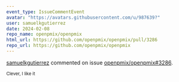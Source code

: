 ```yaml
---
event_type: IssueCommentEvent
avatar: "https://avatars.githubusercontent.com/u/987639?"
user: samuelkgutierrez
date: 2024-02-08
repo_name: openpmix/openpmix
html_url: https://github.com/openpmix/openpmix/pull/3286
repo_url: https://github.com/openpmix/openpmix
---
```


<a href='https://github.com/samuelkgutierrez' target='_blank'>samuelkgutierrez</a> commented on issue <a href='https://github.com/openpmix/openpmix/pull/3286' target='_blank'>openpmix/openpmix#3286</a>.

<small>Clever, I like it 